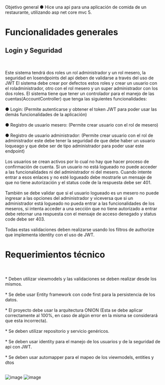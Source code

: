 Objetivo general
 ● Hice una api para una aplicación de comida de un restaurante, utilizando asp net core
 mvc 5.
 <h1>Funcionalidades generales</h1>
 <h2>Login y Seguridad</h2>
 <br><br>
 Este sistema tendrá dos roles un rol administrador y un rol mesero, la seguridad en losendpoints del api deben de validarse a través del uso de JWT El sistema debe crear por defectos estos roles y crear un usuario con el roladministrador, otro con el rol mesero y un super administrador con los dos roles.
 El sistema tiene que tener un controlador para el manejo de las
 cuentas(AccountController) que tenga las siguientes funcionalidades:
 <br><br>
 ● Login: (Permite autenticarse y obtener el token JWT para poder usar las demás
 funcionalidades de la aplicación)<br><br>
 ● Registro de usuario mesero: (Permite crear usuario con el rol de mesero)<br><br>
 ● Registro de usuario administrador: (Permite crear usuario con el rol de
 administrador este debe tener la seguridad de que debe haber un usuario loqueago y
 que debe ser de tipo administrador para poder usar este endpoint)
 <br><br>
 Los usuarios se crean activos por lo cual no hay que hacer proceso de confirmación de
 cuenta.
 Si un usuario no está logueado no puede acceder a las funcionalidades ni del
 administrador ni del mesero. Cuando intente entrar a esos enlaces y no esté logueado
 debe mostrarle un mensaje de que no tiene autorización y el status code de la
 respuesta debe ser 401.
 <br><br>
También se debe validar que si el usuario logueado es un mesero no puede ingresar a
 las opciones del administrador y viceversa que si un administrador está logueado no
 pueda entrar a las funcionalidades de los meseros, si intenta acceder a una sección que
 no tiene autorizado a entrar debe retornar una respuesta con el mensaje de acceso
 denegado y status code debe ser 403.
 <br><br>
 Todas estas validaciones deben realizarse usando los filtros de authorize que
 implementa identity con el uso de JWT.
 
 <h1> Requerimientos técnico</h1>
 <br><br>
 * Deben utilizar viewmodels y las validaciones se deben realizar desde los  mismos.<br><br>
 * Se debe usar Entity framework con code first para la persistencia de los datos.<br><br>
 * El proyecto debe usar la arquitectura ONION (Esta se debe aplicar correctamente al
 100%, en caso de algún error en la misma se considerará que esta incorrecta).<br><br>
 * Se deben utilizar repositorio y servicio genéricos.<br><br>
 * Se deben usar identity para el manejo de los usuarios y de la seguridad de api con
 JWT.<br><br>
 * Se deben usar automapper para el mapeo de los viewmodels,  entities y dtos
<br><br>

 ![image](https://github.com/AlgenisLopez03/API_Restaurant/assets/141606823/cfe30efa-ef0e-4e92-a454-1461ed2dfc16)
![image](https://github.com/AlgenisLopez03/API_Restaurant/assets/141606823/7e180432-1b70-4622-84ee-397506b1ff1a)
